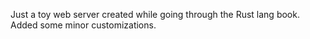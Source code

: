 Just a toy web server created while going through the Rust lang book. Added some minor customizations.
